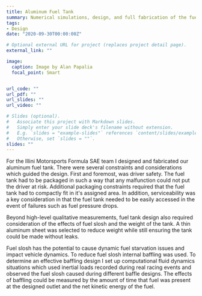 ```yaml
---
title: Aluminum Fuel Tank
summary: Numerical simulations, design, and full fabrication of the fuel tank
tags:
- Design
date: "2020-09-30T00:00:00Z"

# Optional external URL for project (replaces project detail page).
external_link: ""

image:
  caption: Image by Alan Papalia
  focal_point: Smart


url_code: ""
url_pdf: ""
url_slides: ""
url_video: ""

# Slides (optional).
#   Associate this project with Markdown slides.
#   Simply enter your slide deck's filename without extension.
#   E.g. `slides = "example-slides"` references `content/slides/example-slides.md`.
#   Otherwise, set `slides = ""`.
slides: ""
---
```



For the Illini Motorsports Formula SAE team I designed and fabricated our
aluminum fuel tank. There were several constraints and considerations which
guided the design. First and foremost, was driver safety. The fuel tank had to
be packaged in such a way that any malfunction could not put the driver at risk.
Additional packaging constraints required that the fuel tank had to compactly
fit in it's assigned area. In addition, serviceability was a key consideration
in that the fuel tank needed to be easily accessed in the event of failures such
as fuel pressure drops.

Beyond high-level qualitative measurements, fuel tank design also required
consideration of the effects of fuel slosh and the weight of the tank. A thin
aluminum sheet was selected to reduce weight while still ensuring the tank could
be made without leaks.

Fuel slosh has the potential to cause dynamic fuel starvation issues and impact
vehicle dynamics. To reduce fuel slosh internal baffling was used. To determine
an effective baffling design I set up computational fluid dynamics situations
which used inertial loads recorded during real racing events and observed the
fuel slosh caused during different baffle designs. The effects of baffling could be measured by the amount of time that fuel was present at the designed outlet and the net kinetic energy of the fuel.
